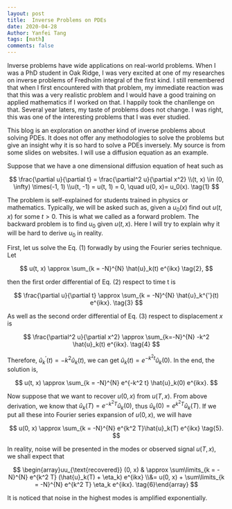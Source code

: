 ```yaml
---
layout: post
title:  Inverse Problems on PDEs
date: 2020-04-28
Author: Yanfei Tang
tags: [math]
comments: false
---
```


Inverse problems have wide applications on real-world problems. When I was a PhD student in Oak Ridge, I was very excited at one of my researches on inverse problems of Fredholm integral of the first kind. I still remembered that when I first encountered with that problem, my immediate reaction was that this was a very realistic problem and I would have a good training on applied mathematics if I worked on that. I happily took the chanllenge on that. Several year laters, my taste of problems does not change. I was right, this was one of the interesting problems that I was ever studied. 

<!-- more -->

This blog is an exploration on another kind of inverse problems about solving PDEs. It does not offer any methodologies to solve the problems but give an insight why it is so hard to solve a PDEs inversely. My source is from some slides on websites. I will use a diffusion equation as an example. 



Suppose that we have a one dimensional diffusion equation of heat such as 

$$
\frac{\partial u}{\partial t} = \frac{\partial^2 u}{\partial x^2} \\(t, x) \in (0, \infty) \times(-1, 1) \\u(t, -1) = u(t, 1) = 0, \quad u(0, x)= u_0(x). \tag{1}
$$

The problem is self-explained for students trained in physics or mathematics. Typically, we will be asked such as, given a $u_0(x)$ find out $u(t, x)$ for some $t>0$. This is what we called as a forward problem. The backward problem is to find $u_0$ given $u(t, x)$. Here I will try to explain why it will be hard to derive $u_0$ in reality. 



First, let us solve the Eq. (1) forwadly by using the Fourier series technique. Let

$$
u(t, x) \approx \sum_{k = -N}^{N} \hat{u}_k(t) e^{ikx} \tag{2},
$$

then the first order differential of Eq. (2) respect to time t is

$$
\frac{\partial u}{\partial t} \approx \sum_{k = -N}^{N} \hat{u}_k^{'}(t) e^{ikx}. \tag{3}
$$

As well as the second order differential of Eq. (3) respect to displacement $x$ is

$$
\frac{\partial^2 u}{\partial x^2} \approx \sum_{k=-N}^{N} -k^2 \hat{u}_k(t) e^{ikx}. \tag{4}
$$

Therefore, $\hat{u}_k^{'}(t) = -k^2 \hat{u}_k(t)$, we can get $\hat{u}_k(t) = e^{-k^2 t}\hat{u}_k(0)$. In the end, the solution is, 

$$
u(t, x) \approx \sum_{k = -N}^{N} e^{-k^2 t} \hat{u}_k(0) e^{ikx}.
$$



Now suppose that we want to recover $u(0, x)$ from $u(T, x)$. From above derivation, we know that $\hat{u}_k(T) = e^{-k^2 T}\hat{u}_k(0)$, thus $\hat{u}_k(0) = e^{k^2 T}\hat{u}_k(T)$. If we put all these into Fourier series expansion of $u(0, x)$, we will have

$$
u(0, x) \approx \sum_{k = -N}^{N}  e^{k^2 T}\hat{u}_k(T) e^{ikx} \tag{5}.
$$

In reality, noise will be presented in the modes or observed signal $u(T, x)$, we shall expect that

$$
\begin{array}uu_{\text{recovered}} (0, x)  & \approx \sum\limits_{k = -N}^{N}  e^{k^2 T} (\hat{u}_k(T) + \eta_k) e^{ikx} \\&= u(0, x) + \sum\limits_{k = -N}^{N}  e^{k^2 T} \eta_k  e^{ikx}. \tag{6}\end{array}
$$

It is noticed that noise in the highest modes is amplified exponentially. 


